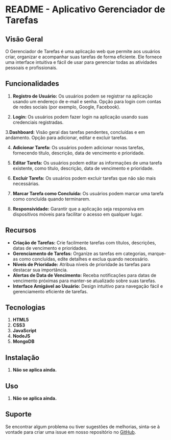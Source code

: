# README - Aplicativo Gerenciador de Tarefas

## Visão Geral
O Gerenciador de Tarefas é uma aplicação web que permite aos usuários criar, organizar e acompanhar suas tarefas de forma eficiente. Ele fornece uma interface intuitiva e fácil de usar para gerenciar todas as atividades pessoais e profissionais.

## Funcionalidades 
1. **Registro de Usuário:**
Os usuários podem se registrar na aplicação usando um endereço de e-mail e senha.
Opção para login com contas de redes sociais (por exemplo, Google, Facebook).

2. **Login:**
Os usuários podem fazer login na aplicação usando suas credenciais registradas.

3.**Dashboard:**
Visão geral das tarefas pendentes, concluídas e em andamento.
Opção para adicionar, editar e excluir tarefas.

4. **Adicionar Tarefa:**
Os usuários podem adicionar novas tarefas, fornecendo título, descrição, data de vencimento e prioridade.

5. **Editar Tarefa:**
Os usuários podem editar as informações de uma tarefa existente, como título, descrição, data de vencimento e prioridade.

6. **Excluir Tarefa:**
Os usuários podem excluir tarefas que não são mais necessárias.

7. **Marcar Tarefa como Concluída:**
Os usuários podem marcar uma tarefa como concluída quando terminarem.

8. **Responsividade:**
Garantir que a aplicação seja responsiva em dispositivos móveis para facilitar o acesso em qualquer lugar.

## Recursos
- **Criação de Tarefas:** Crie facilmente tarefas com títulos, descrições, datas de vencimento e prioridades.
- **Gerenciamento de Tarefas:** Organize as tarefas em categorias, marque-as como concluídas, edite detalhes e exclua quando necessário.
- **Níveis de Prioridade:** Atribua níveis de prioridade às tarefas para destacar sua importância.
- **Alertas de Data de Vencimento:** Receba notificações para datas de vencimento próximas para manter-se atualizado sobre suas tarefas.
- **Interface Amigável ao Usuário:** Design intuitivo para navegação fácil e gerenciamento eficiente de tarefas.

## Tecnologias
1. **HTML5** 
2. **CSS3** 
3. **JavaScript** 
4. **NodeJS** 
5. **MongoDB** 

## Instalação
1. **Não se aplica ainda.** 

## Uso
1. **Não se aplica ainda.** 

## Suporte
Se encontrar algum problema ou tiver sugestões de melhorias, sinta-se à vontade para criar uma issue em nosso repositório no [GitHub](https://github.com/AlexandreTessaro/web-application).

